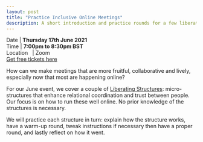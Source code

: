 ```yaml
---
layout: post
title: "Practice Inclusive Online Meetings"
description: A short introduction and practice rounds for a few liberating structures to include and unleash everyone, particularly in the context of remote working
---
```


Date | **Thursday 17th June 2021** <br>
Time | **7:00pm to 8:30pm BST**<br>
Location &nbsp; | Zoom <br>
[Get free tickets here](https://www.eventbrite.com/e/practice-inclusive-online-meetings-tickets-157540888037)

How can we make meetings that are more fruitful, collaborative and lively, especially now that most are happening online?

For our June event, we cover a couple of [Liberating Structures](https://www.liberatingstructures.com): micro-structures that enhance relational coordination and trust between people. Our focus is on how to run these well online. No prior knowledge of the structures is necessary.

We will practice each structure in turn: explain how the structure works, have a warm-up round, tweak instructions if necessary then have a proper round, and lastly reflect on how it went.
